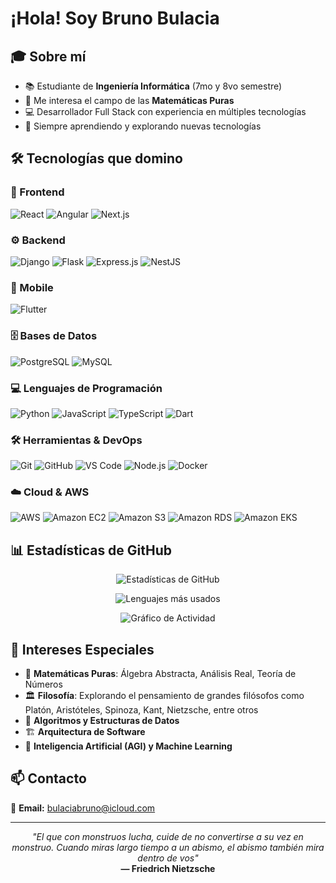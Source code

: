 # ¡Hola! Soy Bruno Bulacia

## 🎓 Sobre mí
- 📚 Estudiante de **Ingeniería Informática** (7mo y 8vo semestre)
- 🧮 Me interesa el campo de las **Matemáticas Puras**
- 💻 Desarrollador Full Stack con experiencia en múltiples tecnologías
- 🚀 Siempre aprendiendo y explorando nuevas tecnologías

## 🛠️ Tecnologías que domino

### 🎨 Frontend
![React](https://img.shields.io/badge/React-20232A?style=for-the-badge&logo=react&logoColor=61DAFB)
![Angular](https://img.shields.io/badge/Angular-DD0031?style=for-the-badge&logo=angular&logoColor=white)
![Next.js](https://img.shields.io/badge/Next.js-000000?style=for-the-badge&logo=next.js&logoColor=white)

### ⚙️ Backend
![Django](https://img.shields.io/badge/Django-092E20?style=for-the-badge&logo=django&logoColor=white)
![Flask](https://img.shields.io/badge/Flask-000000?style=for-the-badge&logo=flask&logoColor=white)
![Express.js](https://img.shields.io/badge/Express.js-404D59?style=for-the-badge&logo=express&logoColor=white)
![NestJS](https://img.shields.io/badge/NestJS-E0234E?style=for-the-badge&logo=nestjs&logoColor=white)

### 📱 Mobile
![Flutter](https://img.shields.io/badge/Flutter-02569B?style=for-the-badge&logo=flutter&logoColor=white)

### 🗄️ Bases de Datos
![PostgreSQL](https://img.shields.io/badge/PostgreSQL-316192?style=for-the-badge&logo=postgresql&logoColor=white)
![MySQL](https://img.shields.io/badge/MySQL-005C84?style=for-the-badge&logo=mysql&logoColor=white)

### 💻 Lenguajes de Programación
![Python](https://img.shields.io/badge/Python-3776AB?style=for-the-badge&logo=python&logoColor=white)
![JavaScript](https://img.shields.io/badge/JavaScript-F7DF1E?style=for-the-badge&logo=javascript&logoColor=black)
![TypeScript](https://img.shields.io/badge/TypeScript-007ACC?style=for-the-badge&logo=typescript&logoColor=white)
![Dart](https://img.shields.io/badge/Dart-0175C2?style=for-the-badge&logo=dart&logoColor=white)

### 🛠️ Herramientas & DevOps
![Git](https://img.shields.io/badge/Git-F05032?style=for-the-badge&logo=git&logoColor=white)
![GitHub](https://img.shields.io/badge/GitHub-100000?style=for-the-badge&logo=github&logoColor=white)
![VS Code](https://img.shields.io/badge/VS_Code-007ACC?style=for-the-badge&logo=visual-studio-code&logoColor=white)
![Node.js](https://img.shields.io/badge/Node.js-43853D?style=for-the-badge&logo=node.js&logoColor=white)
![Docker](https://img.shields.io/badge/Docker-2496ED?style=for-the-badge&logo=docker&logoColor=white)

### ☁️ Cloud & AWS
![AWS](https://img.shields.io/badge/AWS-232F3E?style=for-the-badge&logo=amazon-aws&logoColor=white)
![Amazon EC2](https://img.shields.io/badge/Amazon_EC2-FF9900?style=for-the-badge&logo=amazon-ec2&logoColor=white)
![Amazon S3](https://img.shields.io/badge/Amazon_S3-569A31?style=for-the-badge&logo=amazon-s3&logoColor=white)
![Amazon RDS](https://img.shields.io/badge/Amazon_RDS-527FFF?style=for-the-badge&logo=amazon-rds&logoColor=white)
![Amazon EKS](https://img.shields.io/badge/Amazon_EKS-FF9900?style=for-the-badge&logo=amazon-eks&logoColor=white)

## 📊 Estadísticas de GitHub

<div align="center">

![Estadísticas de GitHub](https://github-readme-stats.vercel.app/api?username=brunobulacia&show_icons=true&theme=tokyonight&hide_border=true&count_private=true&locale=es)

![Lenguajes más usados](https://github-readme-stats.vercel.app/api/top-langs/?username=brunobulacia&layout=compact&theme=tokyonight&hide_border=true&langs_count=8&locale=es)

![Gráfico de Actividad](https://github-readme-activity-graph.vercel.app/graph?username=brunobulacia&theme=tokyo-night&hide_border=true&custom_title=Gráfico%20de%20Contribuciones)

</div>

## 🎯 Intereses Especiales

- 📐 **Matemáticas Puras**: Álgebra Abstracta, Análisis Real, Teoría de Números
- 🏛️ **Filosofía**: Explorando el pensamiento de grandes filósofos como Platón, Aristóteles, Spinoza, Kant, Nietzsche, entre otros
- 🔬 **Algoritmos y Estructuras de Datos**
- 🏗️ **Arquitectura de Software**
- 🤖 **Inteligencia Artificial (AGI) y Machine Learning**

## 📫 Contacto

📧 **Email:** bulaciabruno@icloud.com

---

<div align="center">

*"El que con monstruos lucha, cuide de no convertirse a su vez en monstruo. Cuando miras largo tiempo a un abismo, el abismo también mira dentro de vos"*  
**— Friedrich Nietzsche**

</div>
